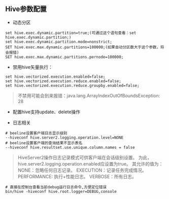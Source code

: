 ## Hive参数配置

- 动态分区
```
set hive.exec.dynamic.partition=true;(可通过这个语句查看：set hive.exec.dynamic.partition;) 
set hive.exec.dynamic.partition.mode=nonstrict; 
SET hive.exec.max.dynamic.partitions=100000;(如果自动分区数大于这个参数，将会报错)
SET hive.exec.max.dynamic.partitions.pernode=100000;
```

- 禁用hive矢量执行：
```
set hive.vectorized.execution.enabled=false;
set hive.vectorized.execution.reduce.enabled=false;
set hive.vectorized.execution.reduce.groupby.enabled=false;
```
> 不禁用可能会到来报错：java.lang.ArrayIndexOutOfBoundsException: 28

- 配置hive支持update、delete操作




- 日志相关
```
# beeline设置客户端日志显示级别
--hiveconf hive.server2.logging.operation.level=NONE
# beeline设置客户端的查询结果不显示表名
--hiveconf hive.resultset.use.unique.column.names = false
```
> HiveServer2操作日志记录模式可供客户端在会话级别设置。 为此，hive.server2.logging.operation.enabled应设置为true。 其允许的值为： NONE：忽略任何日志记录。 EXECUTION：记录任务完成情况。 PERFORMANCE: 执行+性能日志。 VERBOSE：所有日志。
```
# 直接在控制台查看当前debug运行日志命令,方便定位错误
bin/hive -hiveconf hive.root.logger=DEBUG,console 
```